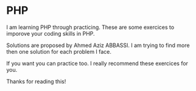 # PHP
I am learning PHP through practicing. 
These are some exercices to imporove
your coding skills in PHP.

Solutions are proposed by Ahmed Aziz ABBASSI.
I am trying to find more then one solution
for each problem I face.

If you want you can practice too.
I really recommend these exercices for you.

Thanks for reading this!
